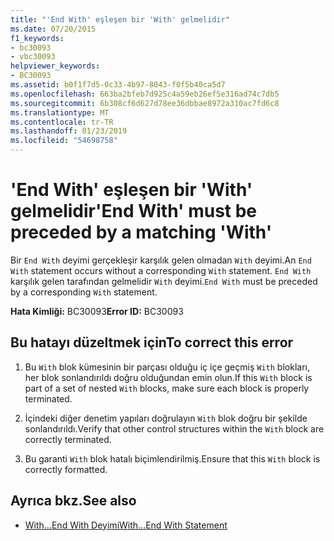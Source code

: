 ```yaml
---
title: "'End With' eşleşen bir 'With' gelmelidir"
ms.date: 07/20/2015
f1_keywords:
- bc30093
- vbc30093
helpviewer_keywords:
- BC30093
ms.assetid: b0f1f7d5-0c33-4b97-8043-f0f5b40ca5d7
ms.openlocfilehash: 663ba2bfeb7d925c4a59eb26ef5e316ad74c7db5
ms.sourcegitcommit: 6b308cf6d627d78ee36dbbae8972a310ac7fd6c8
ms.translationtype: MT
ms.contentlocale: tr-TR
ms.lasthandoff: 01/23/2019
ms.locfileid: "54698758"
---
```

# <a name="end-with-must-be-preceded-by-a-matching-with"></a><span data-ttu-id="aba32-102">'End With' eşleşen bir 'With' gelmelidir</span><span class="sxs-lookup"><span data-stu-id="aba32-102">'End With' must be preceded by a matching 'With'</span></span>
<span data-ttu-id="aba32-103">Bir `End With` deyimi gerçekleşir karşılık gelen olmadan `With` deyimi.</span><span class="sxs-lookup"><span data-stu-id="aba32-103">An `End With` statement occurs without a corresponding `With` statement.</span></span> <span data-ttu-id="aba32-104">`End With` karşılık gelen tarafından gelmelidir `With` deyimi.</span><span class="sxs-lookup"><span data-stu-id="aba32-104">`End With` must be preceded by a corresponding `With` statement.</span></span>  
  
 <span data-ttu-id="aba32-105">**Hata Kimliği:** BC30093</span><span class="sxs-lookup"><span data-stu-id="aba32-105">**Error ID:** BC30093</span></span>  
  
## <a name="to-correct-this-error"></a><span data-ttu-id="aba32-106">Bu hatayı düzeltmek için</span><span class="sxs-lookup"><span data-stu-id="aba32-106">To correct this error</span></span>  
  
1.  <span data-ttu-id="aba32-107">Bu `With` blok kümesinin bir parçası olduğu iç içe geçmiş `With` blokları, her blok sonlandırıldı doğru olduğundan emin olun.</span><span class="sxs-lookup"><span data-stu-id="aba32-107">If this `With` block is part of a set of nested `With` blocks, make sure each block is properly terminated.</span></span>  
  
2.  <span data-ttu-id="aba32-108">İçindeki diğer denetim yapıları doğrulayın `With` blok doğru bir şekilde sonlandırıldı.</span><span class="sxs-lookup"><span data-stu-id="aba32-108">Verify that other control structures within the `With` block are correctly terminated.</span></span>  
  
3.  <span data-ttu-id="aba32-109">Bu garanti `With` blok hatalı biçimlendirilmiş.</span><span class="sxs-lookup"><span data-stu-id="aba32-109">Ensure that this `With` block is correctly formatted.</span></span>  
  
## <a name="see-also"></a><span data-ttu-id="aba32-110">Ayrıca bkz.</span><span class="sxs-lookup"><span data-stu-id="aba32-110">See also</span></span>
- [<span data-ttu-id="aba32-111">With...End With Deyimi</span><span class="sxs-lookup"><span data-stu-id="aba32-111">With...End With Statement</span></span>](../../visual-basic/language-reference/statements/with-end-with-statement.md)
